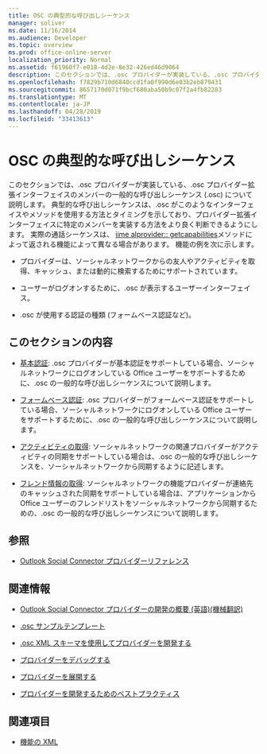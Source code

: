 ```yaml
---
title: OSC の典型的な呼び出しシーケンス
manager: soliver
ms.date: 11/16/2014
ms.audience: Developer
ms.topic: overview
ms.prod: office-online-server
localization_priority: Normal
ms.assetid: f61960f7-e018-4d2e-8e32-426ed46d9064
description: このセクションでは、.osc プロバイダーが実装している、.osc プロバイダー拡張インターフェイスのメンバーの一般的な呼び出しシーケンス (.osc) について説明します。
ms.openlocfilehash: f7829b710d6840ccd1fa0f990d6e03b2eb879431
ms.sourcegitcommit: 8657170d071f9bcf680aba50b9c07f2a4fb82283
ms.translationtype: MT
ms.contentlocale: ja-JP
ms.lasthandoff: 04/28/2019
ms.locfileid: "33413613"
---
```

# <a name="osc-typical-calling-sequences"></a>OSC の典型的な呼び出しシーケンス

このセクションでは、.osc プロバイダーが実装している、.osc プロバイダー拡張インターフェイスのメンバーの一般的な呼び出しシーケンス (.osc) について説明します。 典型的な呼び出しシーケンスは、.osc がこのようなインターフェイスやメソッドを使用する方法とタイミングを示しており、プロバイダー拡張インターフェイスに特定のメンバーを実装する方法をより良く判断できるようにします。 実際の通話シーケンスは、 [iime alprovider:: getcapabilities](isocialprovider-getcapabilities.md)メソッドによって返される機能によって異なる場合があります。 機能の例を次に示します。 
  
- プロバイダーは、ソーシャルネットワークからの友人やアクティビティを取得、キャッシュ、または動的に検索するためにサポートされています。
    
- ユーザーがログオンするために、.osc が表示するユーザーインターフェイス。
    
- .osc が使用する認証の種類 (フォームベース認証など)。
    
## <a name="in-this-section"></a>このセクションの内容

- [基本認証](basic-authentication.md): .osc プロバイダーが基本認証をサポートしている場合、ソーシャルネットワークにログオンしている Office ユーザーをサポートするために、.osc の一般的な呼び出しシーケンスについて説明します。
    
- [フォームベース認証](forms-based-authentication.md): .osc プロバイダーがフォームベース認証をサポートしている場合、ソーシャルネットワークにログオンしている Office ユーザーをサポートするために、.osc の一般的な呼び出しシーケンスについて説明します。
    
- [アクティビティの取得](getting-activities.md): ソーシャルネットワークの関連プロバイダーがアクティビティの同期をサポートしている場合は、.osc の一般的な呼び出しシーケンスを、ソーシャルネットワークから同期するように記述します。
    
- [フレンド情報の取得](getting-friends-information.md): ソーシャルネットワークの機能プロバイダーが連絡先のキャッシュされた同期をサポートしている場合は、アプリケーションから Office ユーザーのフレンドリストをソーシャルネットワークから同期するための、.osc の一般的な呼び出しシーケンスについて説明します。
    
## <a name="reference"></a>参照

- [Outlook Social Connector プロバイダーリファレンス](outlook-social-connector-provider-reference-0.md)
  
## <a name="related-sections"></a>関連情報

- [Outlook Social Connector プロバイダーの開発の概要 (英語)(機械翻訳)](getting-started-with-developing-an-outlook-social-connector-provider.md)
  
- [.osc サンプルテンプレート](osc-sample-templates.md)
  
- [.osc XML スキーマを使用してプロバイダーを開発する](developing-a-provider-with-the-osc-xml-schema.md)
  
- [プロバイダーをデバッグする](debugging-a-provider.md)
  
- [プロバイダーを展開する](deploying-a-provider.md)
  
- [プロバイダーを開発するためのベストプラクティス](best-practices-for-developing-a-provider.md)
  
## <a name="see-also"></a>関連項目

- [機能の XML](xml-for-capabilities.md)

